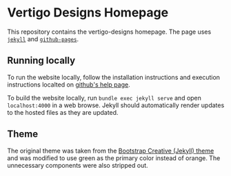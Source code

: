 # Vertigo Designs Homepage

This repository contains the vertigo-designs homepage. The page uses
[`jekyll`](https://jekyllrb.com/) and [`github-pages`](https://pages.github.com/).

## Running locally

To run the website locally, follow the installation instructions and execution instructions localted
on [github's help page](https://docs.github.com/en/free-pro-team@latest/github/working-with-github-pages/testing-your-github-pages-site-locally-with-jekyll).

To build the website locally, run `bundle exec jekyll serve` and open `localhost:4000` in a web
browse. Jekyll should automatically render updates to the hosted files as they are updated.

## Theme
The original theme was taken from the [Bootstrap Creative (Jekyll)
theme](https://github.com/vvalchev/creative-theme-jekyll-new) and was modified to use green as
the primary color instead of orange. The unnecessary components were also stripped out.
